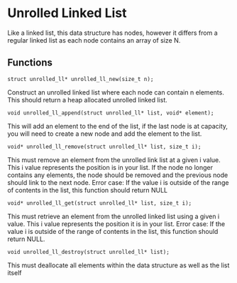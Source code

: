 # Unrolled Linked List
Like a linked list, this data structure has nodes, however it differs from a regular linked list as each node contains an array of size N.
## Functions
```
struct unrolled_ll* unrolled_ll_new(size_t n);
```
Construct an unrolled linked list where each node can contain n elements. This should return a heap allocated unrolled linked list.

```
void unrolled_ll_append(struct unrolled_ll* list, void* element);
```
This will add an element to the end of the list, if the last node is at capacity, you will need to create a new node and add the element to the list.

```
void* unrolled_ll_remove(struct unrolled_ll* list, size_t i);
```
This must remove an element from the unrolled link list at a given i value. This i value represents the position is in your list. If the node no longer contains any elements, the node should be removed and the previous node should link to the next node.
Error case: If the value i is outside of the range of contents in the list, this function should return NULL

```
void* unrolled_ll_get(struct unrolled_ll* list, size_t i);
```
This must retrieve an element from the unrolled linked list using a given i value. This i value represents the position it is in your list. Error case: If the value i is outside of the range of contents in the list, this function should return NULL.

```
void unrolled_ll_destroy(struct unrolled_ll* list);
```
This must deallocate all elements within the data structure as well as the list itself
